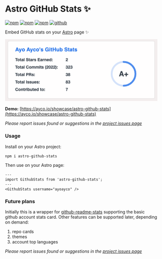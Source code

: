# Astro GitHub Stats ✨
[![npm](https://img.shields.io/npm/v/astro-github-stats)](https://www.npmjs.com/package/astro-github-stats)
[![npm](https://img.shields.io/npm/l/astro-github-stats)](https://www.npmjs.com/package/astro-github-stats)
[![npm](https://img.shields.io/npm/dt/astro-github-stats)](https://www.npmjs.com/package/astro-github-stats)
[![github](https://img.shields.io/github/last-commit/ayoayco/astro-github-stats)](https://github.com/ayoayco/astro-github-stats)

Embed GitHub stats on your [Astro](https://astro.build) page ✨

![screenshot](https://raw.githubusercontent.com/ayoayco/astro-github-stats/main/assets/screenshot.png)

**Demo:** [https://ayco.io/showcase/astro-github-stats](https://ayco.io/showcase/astro-github-stats)

*Please report issues found or suggestions in the [project issues page](https://github.com/ayoayco/astro-github-stats/issues)*

### Usage
Install on your Astro project:

```
npm i astro-github-stats
```

Then use on your Astro page:

```
---
import GithubStats from 'astro-github-stats';
---
<GithubStats username="ayoayco" />
```

### Future plans
Initially this is a wrapper for [github-readme-stats](https://github.com/anuraghazra/github-readme-stats) supporting the basic github account stats card. Other features can be supported later, depending on demand:
1. repo cards
1. themes
1. account top languages

*Please report issues found or suggestions in the [project issues page](https://github.com/ayoayco/astro-github-stats/issues)*

